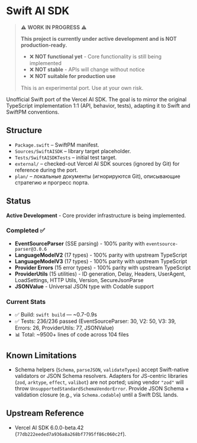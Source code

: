 # Swift AI SDK

> ⚠️ **WORK IN PROGRESS** ⚠️
>
> **This project is currently under active development and is NOT production-ready.**
>
> - ❌ **NOT functional yet** - Core functionality is still being implemented
> - ❌ **NOT stable** - APIs will change without notice
> - ❌ **NOT suitable for production use**
>
> This is an experimental port. Use at your own risk.

Unofficial Swift port of the Vercel AI SDK. The goal is to mirror the original TypeScript implementation 1:1 (API, behavior, tests), adapting it to Swift and SwiftPM conventions.

## Structure
- `Package.swift` – SwiftPM manifest.
- `Sources/SwiftAISDK` – library target placeholder.
- `Tests/SwiftAISDKTests` – initial test target.
- `external/` – checked-out Vercel AI SDK sources (ignored by Git) for reference during the port.
- `plan/` – локальные документы (игнорируются Git), описывающие стратегию и прогресс порта.

## Status
**Active Development** - Core provider infrastructure is being implemented.

### Completed ✅
- **EventSourceParser** (SSE parsing) - 100% parity with `eventsource-parser@3.0.6`
- **LanguageModelV2** (17 types) - 100% parity with upstream TypeScript
- **LanguageModelV3** (17 types) - 100% parity with upstream TypeScript
- **Provider Errors** (15 error types) - 100% parity with upstream TypeScript
- **ProviderUtils** (15 utilities) - ID generation, Delay, Headers, UserAgent, LoadSettings, HTTP Utils, Version, SecureJsonParse
- **JSONValue** - Universal JSON type with Codable support

### Current Stats
- ✅ Build: `swift build` — ~0.7-0.9s
- ✅ Tests: 236/236 passed (EventSourceParser: 30, V2: 50, V3: 39, Errors: 26, ProviderUtils: 77, JSONValue)
- 📊 Total: ~9500+ lines of code across 104 files

## Known Limitations
- Schema helpers (`Schema`, `parseJSON`, `validateTypes`) accept Swift-native validators or JSON Schema resolvers. Adapters for JS-centric libraries (`zod`, `arktype`, `effect`, `valibot`) are not ported; using vendor `"zod"` will throw `UnsupportedStandardSchemaVendorError`. Provide JSON Schema + validation closure (e.g., via `Schema.codable`) until a Swift DSL lands.

## Upstream Reference
- Vercel AI SDK 6.0.0-beta.42 (`77db222eeded7a936a8a268bf7795ff86c060c2f`).
